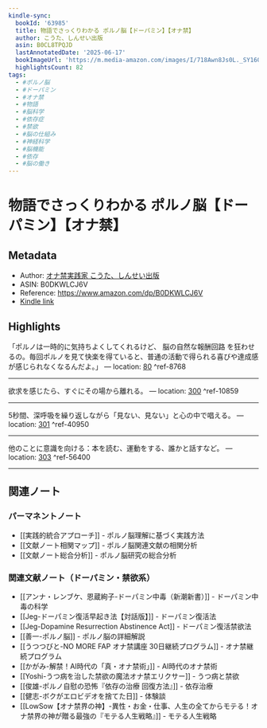 ```yaml
---
kindle-sync:
  bookId: '63985'
  title: 物語でさっくりわかる ポルノ脳【ドーパミン】【オナ禁】
  author: こうた、しんせい出版
  asin: B0CL8TPQJD
  lastAnnotatedDate: '2025-06-17'
  bookImageUrl: 'https://m.media-amazon.com/images/I/718Awn8Js0L._SY160.jpg'
  highlightsCount: 82
tags:
  - #ポルノ脳
  - #ドーパミン
  - #オナ禁
  - #物語
  - #脳科学
  - #依存症
  - #禁欲
  - #脳の仕組み
  - #神経科学
  - #脳機能
  - #依存
  - #脳の働き
---
```

# 物語でさっくりわかる ポルノ脳【ドーパミン】【オナ禁】
## Metadata
* Author: [オナ禁実践家 こうた、しんせい出版](https://www.amazon.comundefined)
* ASIN: B0DKWLCJ6V
* Reference: https://www.amazon.com/dp/B0DKWLCJ6V
* [Kindle link](kindle://book?action=open&asin=B0DKWLCJ6V)

## Highlights
「ポルノは一時的に気持ちよくしてくれるけど、 脳の自然な報酬回路 を狂わせるの。毎回ポルノを見て快楽を得ていると、普通の活動で得られる喜びや達成感が感じられなくなるんだよ。」 — location: [80](kindle://book?action=open&asin=B0DKWLCJ6V&location=80) ^ref-8768

---
欲求を感じたら、すぐにその場から離れる。 — location: [300](kindle://book?action=open&asin=B0DKWLCJ6V&location=300) ^ref-10859

---
5秒間、深呼吸を繰り返しながら「見ない、見ない」と心の中で唱える。 — location: [301](kindle://book?action=open&asin=B0DKWLCJ6V&location=301) ^ref-40950

---
他のことに意識を向ける：本を読む、運動をする、誰かと話すなど。 — location: [303](kindle://book?action=open&asin=B0DKWLCJ6V&location=303) ^ref-56400

---

## 関連ノート

### パーマネントノート
- [[実践的統合アプローチ]] - ポルノ脳理解に基づく実践方法
- [[文献ノート相関マップ]] - ポルノ脳関連文献の相関分析
- [[文献ノート総合分析]] - ポルノ脳研究の総合分析

### 関連文献ノート（ドーパミン・禁欲系）
- [[アンナ・レンブケ、恩蔵絢子-ドーパミン中毒（新潮新書）]] - ドーパミン中毒の科学
- [[Jeg-ドーパミン復活早起き法【対話版】]] - ドーパミン復活法
- [[Jeg-Dopamine Resurrection Abstinence Act]] - ドーパミン復活禁欲法
- [[善一-ポルノ脳]] - ポルノ脳の詳細解説
- [[うつつびと-NO MORE FAP オナ禁講座 30日継続プログラム]] - オナ禁継続プログラム
- [[かがみ-解禁！AI時代の「真・オナ禁術」]] - AI時代のオナ禁術
- [[Yoshi-うつ病を治した禁欲の魔法オナ禁エリクサー]] - うつ病と禁欲
- [[俊雄-ポルノ自慰の恐怖『依存の治療 回復方法』]] - 依存治療
- [[健志-ボクがエロビデオを捨てた日]] - 体験談
- [[LowSow【オナ禁界の神】-異性・お金・仕事、人生の全てからモテる！オナ禁界の神が贈る最強の『モテる人生戦略』]] - モテる人生戦略
